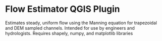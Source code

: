 # Flow Estimator QGIS Plugin
Estimates steady, uniform flow using the Manning equation for trapezoidal and DEM sampled channels.  Intended for use by engineers and hydrologists.  Requires  shapely, numpy, and matplotlib libraries
